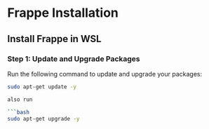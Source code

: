 # Frappe Installation

## Install Frappe in WSL

### Step 1: Update and Upgrade Packages
Run the following command to update and upgrade your packages:

```bash
sudo apt-get update -y

also run

```bash
sudo apt-get upgrade -y
